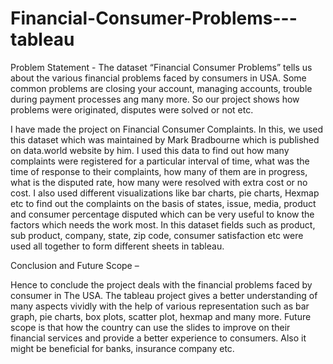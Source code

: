 # Financial-Consumer-Problems---tableau

Problem Statement -  The dataset “Financial Consumer Problems” tells us about the various financial problems faced by consumers in USA. Some common problems are closing your account, managing accounts, trouble during payment processes ang many more.
So our project shows how problems were originated, disputes were solved or not etc.



I have made the project on Financial Consumer Complaints. In this, we used this dataset which was maintained by Mark Bradbourne which is published on data.world website by him. 
I used this data to find out how many complaints were registered for a particular interval of time, what was the time of response to their complaints, how many of them are in progress, what is the disputed rate, how many were resolved with extra cost or no cost.
I also used different visualizations like bar charts, pie charts, Hexmap etc to find out the complaints on the basis of states, issue, media, product and consumer percentage disputed which can be very useful to know the factors which needs the work most. 
In this dataset fields such as product, sub product, company, state, zip code, consumer satisfaction etc were used all together to form different sheets in tableau.

Conclusion and Future Scope –

Hence to conclude the project deals with the financial problems faced by consumer in The USA. The tableau project gives a better understanding of many aspects vividly with the help of various representation such as bar graph, pie charts, box plots, scatter plot, hexmap and many more. 
Future scope is that how the country can use the slides to improve on their financial services and provide a better experience to consumers. Also it might be beneficial for banks, insurance company etc.
